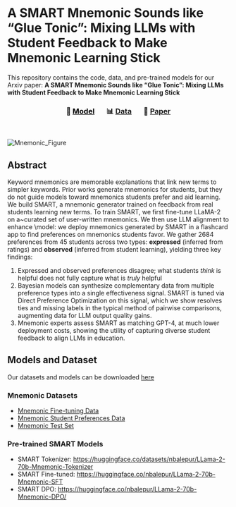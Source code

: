 # A SMART Mnemonic Sounds like “Glue Tonic”: Mixing LLMs with Student Feedback to Make Mnemonic Learning Stick

This repository contains the code, data, and pre-trained models for our Arxiv paper: **A SMART Mnemonic Sounds like “Glue Tonic”: Mixing LLMs with Student Feedback to Make Mnemonic Learning Stick**

<h3 align="center">
<span style="color:black">🦾 <a style="color:black;" href="https://huggingface.co/collections/nbalepur/mnemonic-generation-6674c357b3882fd58790ebd4">Model</a>&nbsp;&nbsp;&nbsp; &nbsp;&nbsp;&nbsp;📊 <a href="https://huggingface.co/collections/nbalepur/mnemonic-generation-6674c357b3882fd58790ebd4">Data</a>&nbsp;&nbsp;&nbsp;  &nbsp;&nbsp;&nbsp;📝 <a href="https://www.overleaf.com/read/hykpqxvmzgbt#5b4ca1">Paper</a></span>
</h3>

<br />

![Mnemonic_Figure](https://github.com/nbalepur/Mnemonic/assets/55101514/de8fd5be-2a02-4d0c-a170-5e56138f3ab8)

## Abstract

Keyword mnemonics are memorable explanations that link new terms to simpler keywords.
Prior works generate mnemonics for students, but they do not guide models toward mnemonics students prefer and aid learning.
We build SMART, a mnemonic generator trained on feedback from real students learning new terms.
To train SMART, we first fine-tune LLaMA-2 on a~curated set of user-written mnemonics.
We then use LLM alignment to enhance \model: we deploy mnemonics generated by SMART in a flashcard app to find preferences on mnemonics students favor.
We gather 2684 preferences from 45 students across two types: **expressed** (inferred from ratings) and **observed** (inferred from student learning), yielding three key findings:

1. Expressed and observed preferences disagree; what students *think* is helpful does not fully capture what is *truly* helpful
2. Bayesian models can synthesize complementary data from multiple preference types into a single effectiveness signal.
SMART is tuned via Direct Preference Optimization on this signal, which we show resolves ties and missing labels in the typical method of pairwise comparisons, augmenting data for LLM output quality gains. 
3. Mnemonic experts assess SMART as matching GPT-4, at much lower deployment costs, showing the utility of capturing diverse student feedback to align LLMs in education.

## Models and Dataset

Our datasets and models can be downloaded [here](https://huggingface.co/collections/nbalepur/mnemonic-generation-6674c357b3882fd58790ebd4)

### Mnemonic Datasets
- [Mnemonic Fine-tuning Data](https://huggingface.co/datasets/nbalepur/Mnemonic_SFT)
- [Mnemonic Student Preferences Data](https://huggingface.co/datasets/nbalepur/Mnemonic_Pref)
- [Mnemonic Test Set](https://huggingface.co/datasets/nbalepur/Mnemonic_Test)

### Pre-trained SMART Models
- SMART Tokenizer: https://huggingface.co/datasets/nbalepur/LLama-2-70b-Mnemonic-Tokenizer
- SMART Fine-tuned: https://huggingface.co/nbalepur/LLama-2-70b-Mnemonic-SFT
- SMART DPO: https://huggingface.co/nbalepur/LLama-2-70b-Mnemonic-DPO/
